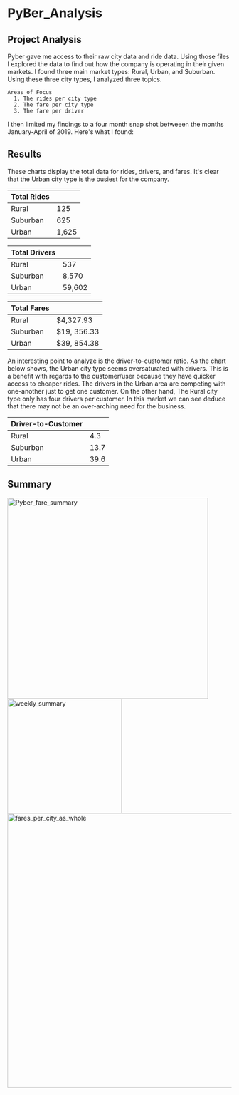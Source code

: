 # PyBer_Analysis

## Project Analysis
  Pyber gave me access to their raw city data and ride data. Using those files I explored the data to find out how the company is operating in their given markets. I found three main market types: Rural, Urban, and Suburban. Using these three city types, I analyzed three topics.  
  
    Areas of Focus
      1. The rides per city type 
      2. The fare per city type 
      3. The fare per driver
  
  I then limited my findings to a four month snap shot betweeen the months January-April of 2019. Here's what I found:

## Results
  These charts display the total data for rides, drivers, and fares. It's clear that the Urban city type is the busiest for the company. 


| Total Rides   |               |
| ------------- | ------------- |
| Rural         | 125           |
| Suburban      | 625           |
| Urban         | 1,625         |  


| Total Drivers |           |
|---------------|-----------|
| Rural         | 537       |
| Suburban      | 8,570     |
| Urban         | 59,602    |


| Total Fares |             |
| ----------- | ----------- |
| Rural       | $4,327.93   |
| Suburban    | $19, 356.33 |
| Urban       | $39, 854.38 |

An interesting point to analyze is the driver-to-customer ratio. As the chart below shows, the Urban city type seems oversaturated with drivers. This is a benefit with regards to the customer/user because they have quicker access to cheaper rides. The drivers in the Urban area are competing with one-another just to get one customer. On the other hand, The Rural city type only has four drivers per customer. In this market we can see deduce that there may not be an over-arching need for the business. 

| Driver-to-Customer |          |
| ------------------ | -------- |
| Rural              |  4.3     |
| Suburban           |  13.7    |
| Urban              |  39.6    |

  

## Summary
<img width="451" alt="Pyber_fare_summary" src="https://user-images.githubusercontent.com/99840803/160264936-cde97d5b-d0bc-449a-9d2a-eb9329b8cff1.png">
<img width="257" alt="weekly_summary" src="https://user-images.githubusercontent.com/99840803/160264937-aa8a2406-2790-4a5e-aef8-0af95afdcbb3.png">
<img width="616" alt="fares_per_city_as_whole" src="https://user-images.githubusercontent.com/99840803/160264938-11499c76-f074-4d31-b278-738f1041b890.png">
